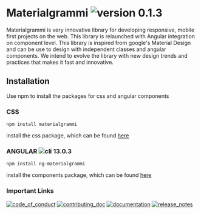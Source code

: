 # Materialgrammi ![version 0.1.3](https://img.shields.io/badge/version-0.1.3-orange)
Materialgrammi is very innovative library for developing responsive, mobile first projects on the web. This library is relaunched with Angular integration on component level. This library is inspired from google's Material Design and can be use to design with independent classes and angular components. We intend to evolve the library with new design trends and practices that makes it fast and innovative.

## Installation
Use npm to install the packages for css and angular components

### CSS
```bash:js
npm install materialgrammi
```
install the css package, which can be found [here](https://www.npmjs.com/package/materialgrammi)

### ANGULAR ![cli 13.0.3](https://img.shields.io/badge/cli-13.0.3-blue)
```bash:js
npm install ng-materialgrammi
```
install the components package, which can be found [here](https://www.npmjs.com/package/ng-materialgrammi)

### Important Links
[![code_of_conduct](https://img.shields.io/badge/see-code&nbsp;of&nbsp;conduct-blue)](https://github.com/ashbeelghouri/materialgrammi/blob/master/code_of_conduct.md)
[![contributing_doc](https://img.shields.io/badge/see-contributing&nbsp;documentation-blue)](https://github.com/ashbeelghouri/materialgrammi/blob/master/contributing.rst)
[![documentation](https://img.shields.io/badge/visit-documentation&nbsp;website-blue)](https://www.materialgrammi.com)
[![release_notes](https://img.shields.io/badge/see-release&nbsp;notes-blue)](https://github.com/ashbeelghouri/materialgrammi/blob/master/release-notes.md)
